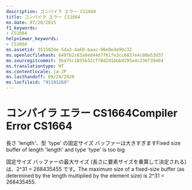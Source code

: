 ```yaml
---
description: コンパイラ エラー CS1664
title: コンパイラ エラー CS1664
ms.date: 07/20/2015
f1_keywords:
- CS1664
helpviewer_keywords:
- CS1664
ms.assetid: 3515024e-5da3-4a69-baac-96e0ede9bc32
ms.openlocfilehash: 648fb2c63a8ed44d7f61fe3cc6837e4c08e53d37
ms.sourcegitcommit: 5b475c1855b32cf78d2d1bbb4295e4c236f39464
ms.translationtype: HT
ms.contentlocale: ja-JP
ms.lasthandoff: 09/24/2020
ms.locfileid: "91191269"
---
```

# <a name="compiler-error-cs1664"></a><span data-ttu-id="8a603-103">コンパイラ エラー CS1664</span><span class="sxs-lookup"><span data-stu-id="8a603-103">Compiler Error CS1664</span></span>

<span data-ttu-id="8a603-104">長さ 'length'、型 'type' の固定サイズ バッファーは大きすぎます</span><span class="sxs-lookup"><span data-stu-id="8a603-104">Fixed size buffer of length 'length' and type 'type' is too big</span></span>  
  
 <span data-ttu-id="8a603-105">固定サイズ バッファーの最大サイズ (長さに要素サイズを乗算して決定される) は、2^31 = 268435455 です。</span><span class="sxs-lookup"><span data-stu-id="8a603-105">The maximum size of a fixed-size buffer (as determined by the length multiplied by the element size) is 2^31 = 268435455.</span></span>
